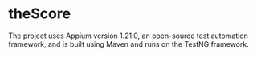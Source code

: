 # theScore
The project uses Appium version 1.21.0, an open-source test automation framework, and is built using Maven and runs on the TestNG framework.
